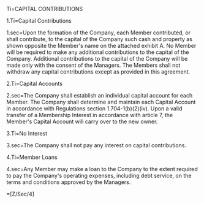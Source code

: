 Ti=CAPITAL CONTRIBUTIONS

1.Ti=Capital Contributions

1.sec=Upon the formation of the Company, each Member contributed, or shall contribute, to the capital of the Company such cash and property as shown opposite the Member's name on the attached exhibit A. No Member will be required to make any additional contributions to the capital of the Company. Additional contributions to the capital of the Company will be made only with the consent of the Managers. The Members shall not withdraw any capital contributions except as provided in this agreement.

2.Ti=Capital Accounts

2.sec=The Company shall establish an individual capital account for each Member. The Company shall determine and maintain each Capital Account in accordance with Regulations section 1.704-1(b)(2)(iv). Upon a valid transfer of a Membership Interest in accordance with article 7, the Member's Capital Account will carry over to the new owner.

3.Ti=No Interest

3.sec=The Company shall not pay any interest on capital contributions.

4.Ti=Member Loans

4.sec=Any Member may make a loan to the Company to the extent required to pay the Company's operating expenses, including debt service, on the terms and conditions approved by the Managers.

=[Z/Sec/4]
